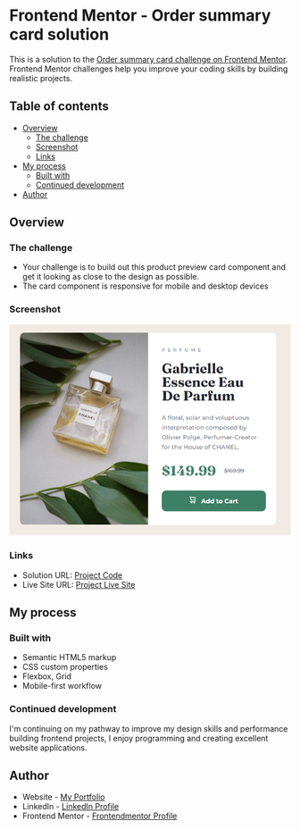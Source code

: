 # Frontend Mentor - Order summary card solution

This is a solution to the [Order summary card challenge on Frontend Mentor](https://www.frontendmentor.io/challenges/order-summary-component-QlPmajDUj). Frontend Mentor challenges help you improve your coding skills by building realistic projects.

## Table of contents

- [Overview](#overview)
  - [The challenge](#the-challenge)
  - [Screenshot](#screenshot)
  - [Links](#links)
- [My process](#my-process)
  - [Built with](#built-with)
  - [Continued development](#continued-development)
- [Author](#author)

## Overview

### The challenge

- Your challenge is to build out this product preview card component and get it looking as close to the design as possible.
- The card component is responsive for mobile and desktop devices

### Screenshot

![Result](./design/my_solution.png)

### Links

- Solution URL: [Project Code](https://github.com/alancrisanto/frontmentor/tree/master/product-preview-card-component-main)
- Live Site URL: [Project Live Site](https://alancrisanto.github.io/frontmentor/product-preview-card-component-main/index.html)

## My process

### Built with

- Semantic HTML5 markup
- CSS custom properties
- Flexbox, Grid
- Mobile-first workflow

### Continued development

I'm continuing on my pathway to improve my design skills and performance building frontend projects, I enjoy programming and creating excellent website applications.

## Author

- Website - [My Portfolio](https://alancrisanto.github.io/Portfolio/)
- LinkedIn - [LinkedIn Profile](https://www.linkedin.com/in/alancrisanto/)
- Frontend Mentor - [Frontendmentor Profile](https://www.frontendmentor.io/profile/alancrisanto)
